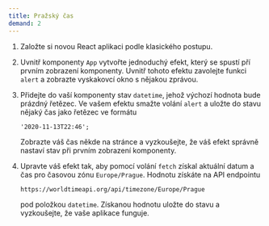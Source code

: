 ```yaml
---
title: Pražský čas
demand: 2
---
```


1. Založte si novou React aplikaci podle klasického postupu.
1. Uvnitř komponenty `App` vytvořte jednoduchý efekt, který se spustí pří prvním zobrazení komponenty. Uvnitř tohoto efektu zavolejte funkci `alert` a zobrazte vyskakovcí okno s nějakou zprávou.
1. Přidejte do vaší komponenty stav `datetime`, jehož výchozí hodnota bude prázdný řetězec. Ve vašem efektu smažte volání `alert` a uložte do stavu nějaký čas jako řetězec ve formátu

   ```
   '2020-11-13T22:46';
   ```

   Zobrazte váš čas někde na stránce a vyzkoušejte, že váš efekt správně nastaví stav při prvním zobrazení komponenty.
1. Upravte váš efekt tak, aby pomocí volání `fetch` získal aktuální datum a čas pro časovou zónu `Europe/Prague`. Hodnotu získáte na API endpointu

   ```
   https://worldtimeapi.org/api/timezone/Europe/Prague
   ```

   pod položkou `datetime`. Získanou hodnotu uložte do stavu a vyzkoušejte, že vaše aplikace funguje.
